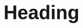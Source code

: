 <html>
<head>
<h1><span style='font-size:48.0pt;line-height:107%;font-family:"Arial",sans-serif'>Heading</span></h1>
</head>

</html>

